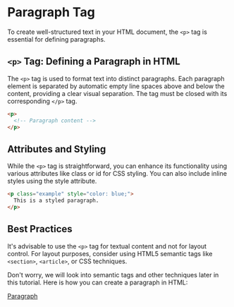 # Paragraph Tag
To create well-structured text in your HTML document, the `<p>` tag is essential for defining paragraphs.

## `<p>` Tag: Defining a Paragraph in HTML
The `<p>` tag is used to format text into distinct paragraphs. Each paragraph element is separated by automatic empty line spaces above and below the content, providing a clear visual separation. The tag must be closed with its corresponding `</p>` tag.
```html
<p>
  <!-- Paragraph content -->
</p>
```

## Attributes and Styling
While the `<p>` tag is straightforward, you can enhance its functionality using various attributes like class or id for CSS styling. You can also include inline styles using the style attribute.
```html
<p class="example" style="color: blue;">
  This is a styled paragraph.
</p>
```

## Best Practices
It's advisable to use the `<p>` tag for textual content and not for layout control. For layout purposes, consider using HTML5 semantic tags like `<section>`, `<article>`, or CSS techniques.

Don't worry, we will look into semantic tags and other techniques later in this tutorial. Here is how you can create a paragraph in HTML:

[Paragraph](paragraph.mp4)